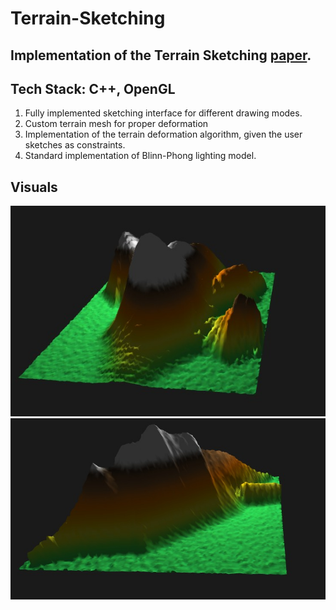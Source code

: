 # Terrain-Sketching

## Implementation of the Terrain Sketching [paper](https://dl.acm.org/doi/10.1145/1507149.1507155).

## Tech Stack: C++, OpenGL 

1. Fully implemented sketching interface for different drawing modes.
2. Custom terrain mesh for proper deformation
3. Implementation of the terrain deformation algorithm, given the user sketches as constraints. 
4. Standard implementation of Blinn-Phong lighting model.

## Visuals

![Terrain Delformation Screenshots](/Screenshots/image_1.jpeg)
![Terrain Delformation Screenshots](/Screenshots/image_2.jpeg)